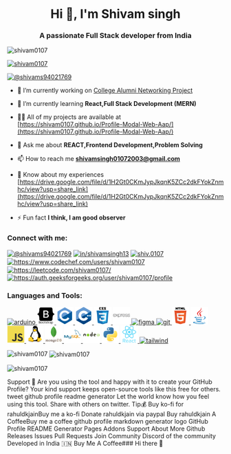 
<h1 align="center">Hi 👋, I'm Shivam singh</h1>
<h3 align="center">A passionate Full Stack developer from India</h3>

<p align="left"> <img src="https://komarev.com/ghpvc/?username=shivam0107&label=Profile%20views&color=0e75b6&style=flat" alt="shivam0107" /> </p>

<p align="left"> <a href="https://github.com/ryo-ma/github-profile-trophy"><img src="https://github-profile-trophy.vercel.app/?username=shivam0107" alt="shivam0107" /></a> </p>

<p align="left"> <a href="https://twitter.com/@shivams94021769" target="blank"><img src="https://img.shields.io/twitter/follow/@shivams94021769?logo=twitter&style=for-the-badge" alt="@shivams94021769" /></a> </p>

- 🔭 I’m currently working on [College Alumni Networking Project](https://shivam0107.github.io/AlumniManagementSystem/)

- 🌱 I’m currently learning **React,Full Stack Development (MERN)**

- 👨‍💻 All of my projects are available at [https://shivam0107.github.io/Profile-Modal-Web-Aap/](https://shivam0107.github.io/Profile-Modal-Web-Aap/)

- 💬 Ask me about **REACT,Frontend Development,Problem Solving**

- 📫 How to reach me **shivamsingh01072003@gmail.com**

- 📄 Know about my experiences [https://drive.google.com/file/d/1H2Gt0CKmJypJkqnK5ZCc2dkFYokZnmhc/view?usp=share_link](https://drive.google.com/file/d/1H2Gt0CKmJypJkqnK5ZCc2dkFYokZnmhc/view?usp=share_link)

- ⚡ Fun fact **I think, I am good observer**

<h3 align="left">Connect with me:</h3>
<p align="left">
<a href="https://twitter.com/@shivams94021769" target="blank"><img align="center" src="https://raw.githubusercontent.com/rahuldkjain/github-profile-readme-generator/master/src/images/icons/Social/twitter.svg" alt="@shivams94021769" height="30" width="40" /></a>
<a href="https://linkedin.com/in/in/shivamsingh13" target="blank"><img align="center" src="https://raw.githubusercontent.com/rahuldkjain/github-profile-readme-generator/master/src/images/icons/Social/linked-in-alt.svg" alt="in/shivamsingh13" height="30" width="40" /></a>
<a href="https://instagram.com/shiv.0107" target="blank"><img align="center" src="https://raw.githubusercontent.com/rahuldkjain/github-profile-readme-generator/master/src/images/icons/Social/instagram.svg" alt="shiv.0107" height="30" width="40" /></a>
<a href="https://www.codechef.com/users/https://www.codechef.com/users/shivam0107" target="blank"><img align="center" src="https://cdn.jsdelivr.net/npm/simple-icons@3.1.0/icons/codechef.svg" alt="https://www.codechef.com/users/shivam0107" height="30" width="40" /></a>
<a href="https://www.leetcode.com/https://leetcode.com/shivam0107/" target="blank"><img align="center" src="https://raw.githubusercontent.com/rahuldkjain/github-profile-readme-generator/master/src/images/icons/Social/leet-code.svg" alt="https://leetcode.com/shivam0107/" height="30" width="40" /></a>
<a href="https://auth.geeksforgeeks.org/user/https://auth.geeksforgeeks.org/user/shivam0107/profile" target="blank"><img align="center" src="https://raw.githubusercontent.com/rahuldkjain/github-profile-readme-generator/master/src/images/icons/Social/geeks-for-geeks.svg" alt="https://auth.geeksforgeeks.org/user/shivam0107/profile" height="30" width="40" /></a>
</p>

<h3 align="left">Languages and Tools:</h3>
<p align="left"> <a href="https://www.arduino.cc/" target="_blank" rel="noreferrer"> <img src="https://cdn.worldvectorlogo.com/logos/arduino-1.svg" alt="arduino" width="40" height="40"/> </a> <a href="https://getbootstrap.com" target="_blank" rel="noreferrer"> <img src="https://raw.githubusercontent.com/devicons/devicon/master/icons/bootstrap/bootstrap-plain-wordmark.svg" alt="bootstrap" width="40" height="40"/> </a> <a href="https://www.cprogramming.com/" target="_blank" rel="noreferrer"> <img src="https://raw.githubusercontent.com/devicons/devicon/master/icons/c/c-original.svg" alt="c" width="40" height="40"/> </a> <a href="https://www.w3schools.com/cpp/" target="_blank" rel="noreferrer"> <img src="https://raw.githubusercontent.com/devicons/devicon/master/icons/cplusplus/cplusplus-original.svg" alt="cplusplus" width="40" height="40"/> </a> <a href="https://www.w3schools.com/css/" target="_blank" rel="noreferrer"> <img src="https://raw.githubusercontent.com/devicons/devicon/master/icons/css3/css3-original-wordmark.svg" alt="css3" width="40" height="40"/> </a> <a href="https://expressjs.com" target="_blank" rel="noreferrer"> <img src="https://raw.githubusercontent.com/devicons/devicon/master/icons/express/express-original-wordmark.svg" alt="express" width="40" height="40"/> </a> <a href="https://www.figma.com/" target="_blank" rel="noreferrer"> <img src="https://www.vectorlogo.zone/logos/figma/figma-icon.svg" alt="figma" width="40" height="40"/> </a> <a href="https://git-scm.com/" target="_blank" rel="noreferrer"> <img src="https://www.vectorlogo.zone/logos/git-scm/git-scm-icon.svg" alt="git" width="40" height="40"/> </a> <a href="https://www.w3.org/html/" target="_blank" rel="noreferrer"> <img src="https://raw.githubusercontent.com/devicons/devicon/master/icons/html5/html5-original-wordmark.svg" alt="html5" width="40" height="40"/> </a> <a href="https://www.java.com" target="_blank" rel="noreferrer"> <img src="https://raw.githubusercontent.com/devicons/devicon/master/icons/java/java-original.svg" alt="java" width="40" height="40"/> </a> <a href="https://developer.mozilla.org/en-US/docs/Web/JavaScript" target="_blank" rel="noreferrer"> <img src="https://raw.githubusercontent.com/devicons/devicon/master/icons/javascript/javascript-original.svg" alt="javascript" width="40" height="40"/> </a> <a href="https://www.linux.org/" target="_blank" rel="noreferrer"> <img src="https://raw.githubusercontent.com/devicons/devicon/master/icons/linux/linux-original.svg" alt="linux" width="40" height="40"/> </a> <a href="https://www.mongodb.com/" target="_blank" rel="noreferrer"> <img src="https://raw.githubusercontent.com/devicons/devicon/master/icons/mongodb/mongodb-original-wordmark.svg" alt="mongodb" width="40" height="40"/> </a> <a href="https://www.mysql.com/" target="_blank" rel="noreferrer"> <img src="https://raw.githubusercontent.com/devicons/devicon/master/icons/mysql/mysql-original-wordmark.svg" alt="mysql" width="40" height="40"/> </a> <a href="https://nodejs.org" target="_blank" rel="noreferrer"> <img src="https://raw.githubusercontent.com/devicons/devicon/master/icons/nodejs/nodejs-original-wordmark.svg" alt="nodejs" width="40" height="40"/> </a> <a href="https://www.python.org" target="_blank" rel="noreferrer"> <img src="https://raw.githubusercontent.com/devicons/devicon/master/icons/python/python-original.svg" alt="python" width="40" height="40"/> </a> <a href="https://reactjs.org/" target="_blank" rel="noreferrer"> <img src="https://raw.githubusercontent.com/devicons/devicon/master/icons/react/react-original-wordmark.svg" alt="react" width="40" height="40"/> </a> <a href="https://tailwindcss.com/" target="_blank" rel="noreferrer"> <img src="https://www.vectorlogo.zone/logos/tailwindcss/tailwindcss-icon.svg" alt="tailwind" width="40" height="40"/> </a> </p>

<p><img align="left" src="https://github-readme-stats.vercel.app/api/top-langs?username=shivam0107&show_icons=true&locale=en&layout=compact" alt="shivam0107" /></p>

<p>&nbsp;<img align="center" src="https://github-readme-stats.vercel.app/api?username=shivam0107&show_icons=true&locale=en" alt="shivam0107" /></p>

<p><img align="center" src="https://github-readme-streak-stats.herokuapp.com/?user=shivam0107&" alt="shivam0107" /></p>

Support 🙏
Are you using the tool and happy with it to create your GitHub Profile?
Your kind support keeps open-source tools like this free for others.
tweet github profile readme generator
Let the world know how you feel using this tool. Share with others on twitter.
Tip💰
Buy ko-fi for rahuldkjainBuy me a ko-fi
Donate rahuldkjain via paypal
Buy rahuldkjain A CoffeeBuy me a coffee
github profile markdown generator logo
GitHub Profile README Generator
Pages
Addons
Support
About
More
Github
Releases
Issues
Pull Requests
Join Community
Discord of the community
Developed in India 🇮🇳
Buy Me A Coffee### Hi there 👋

<!--
**shivam0107/shivam0107** is a ✨ _special_ ✨ repository because its `README.md` (this file) appears on your GitHub profile.

Here are some ideas to get you started:

- 🔭 I’m currently working on ...
- 🌱 I’m currently learning ...
- 👯 I’m looking to collaborate on ...
- 🤔 I’m looking for help with ...
- 💬 Ask me about ...
- 📫 How to reach me: ...
- 😄 Pronouns: ...
- ⚡ Fun fact: ...
-->
